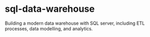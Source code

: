 # sql-data-warehouse
Building a modern data warehouse with SQL server, including ETL processes, data modelling, and analytics.
